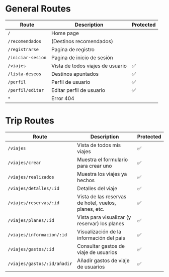 <h1>General Routes</h1>

| Route             | Description                          | Protected |
|-------------------|--------------------------------------|-----------|
| `/`               | Home page                            |           |
| `/recomendados`   | (Destinos recomendados)              |           |
| `/registrarse`    | Pagina de registro                   |           |
| `/iniciar-sesion` | Pagina de inicio de sesión           |           |
| `/viajes`         | Vista de todos viajes de usuario     | ✅        |
| `/lista-deseos`   | Destinos apuntados                   | ✅        |
| `/perfil`         | Perfil de usuario                    | ✅        |
| `/perfil/editar`  | Editar perfil de usuario             | ✅        |
| `*`               | Error 404                            |           |


<h1>Trip Routes</h1>

| Route                     | Description                                          | Protected |
|---------------------------|------------------------------------------------------|-----------|
| `/viajes`                 | Vista de todos mis viajes                            | ✅         |
| `/viajes/crear`           | Muestra el formulario para crear uno                 | ✅         |
| `/viajes/realizados`      | Muestra los viajes ya hechos                         | ✅         |
| `/viajes/detalles/:id`    | Detalles del viaje                                   | ✅         |
| `/viajes/reservas/:id`    | Vista de las reservas de hotel, vuelos, planes, etc. | ✅         |
| `/viajes/planes/:id`      | Vista para visualizar (y reservar) los planes        | ✅         |
| `/viajes/informacion/:id` | Visualización de la información del pais             | ✅         |
| `/viajes/gastos/:id`      | Consultar gastos de viaje de usuarios                | ✅         |
| `/viajes/gastos/:id/añadir`| Añadir gastos de viaje de usuarios                  | ✅         |

